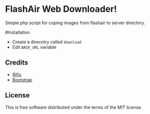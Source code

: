 # FlashAir Web Downloader!
Simple php script for coping images from flashair to server directory.

#Installation
- Create a direcotry called `download`
- Edit `BASE_URL` variable

## Credits ##

- [Rifix](http://rifix.net/)
- [Bootstrap](https://getbootstrap.com/)

## License ##
This is free software distributed under the terms of the MIT license.

